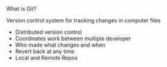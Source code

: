 What is Git?

Version control system for tracking changes in computer files

* Distributed version control
* Coordinates work between multiple developer
* Who made what changes and when
* Revert back at any time
* Local and Remote Repos

